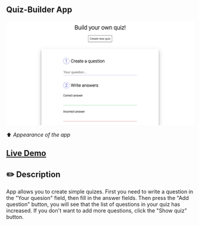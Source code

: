 ## Quiz-Builder App

![Screenshot of app](./assets/quiz-builder-app-screenshot.png 'quiz-builder app')

⬆️ <i>Appearance of the app</i>

## [Live Demo](https://motyabolt.github.io/Quiz-Builder-App/)

## ✏️ Description

App allows you to create simple quizes.
First you need to write a question in the "Your quesion" field, then fill in the answer fields. Then press the "Add question" button, you will see that the list of questions in your quiz has increased. If you don't want to add more questions, click the "Show quiz" button.
